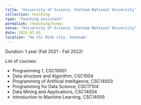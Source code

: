 ```yaml
---
title: 'University of Science, Vietnam National University'
collection: teaching
type: "Teaching assistant"
permalink: /teaching/hcmus
venue: "University of Science, Vietnam National University"
date: 2021-07-01
location: "Ho Chi Minh city, Vietnam"
---
```




Duration: 1 year (Fall 2021 - Fall 2022)

List of courses:
- Programming 1, CSC10001
- Data structure and Algorithm, CSC1004
- Programming of Artificial Intelligence, CSC14003
- Programming for Data Science, CSC17104
- Data Mining and Applications, CSC14004
- Introduction to Machine Learning, CSC14005
